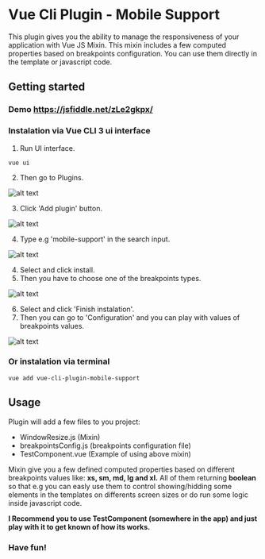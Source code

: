 # Vue Cli Plugin - Mobile Support
This plugin gives you the ability to manage the responsiveness of your application with Vue JS Mixin.
This mixin includes a few computed properties based on breakpoints configuration.
You can use them directly in the template or javascript code.

## Getting started

### Demo https://jsfiddle.net/zLe2gkpx/

### Instalation via Vue CLI 3 ui interface
1.  Run UI interface.
```
vue ui
```

2. Then go to Plugins.

![alt text](https://firebasestorage.googleapis.com/v0/b/pwa-app-26ca8.appspot.com/o/github%2Fplugins.png?alt=media&token=5053a560-45e1-4d43-aea9-d8ab6d1d9701)

3. Click 'Add plugin' button.

![alt text](https://firebasestorage.googleapis.com/v0/b/pwa-app-26ca8.appspot.com/o/github%2Fadd_button.png?alt=media&token=6a016472-f66e-4a06-9133-6e09abed5138)

4. Type e.g 'mobile-support' in the search input.

![alt text](https://firebasestorage.googleapis.com/v0/b/pwa-app-26ca8.appspot.com/o/github%2Fsearch.png?alt=media&token=62e22b62-8c6a-4b02-99a9-977bb01a9c69)

4. Select and click install.
5. Then you have to choose one of the breakpoints types.

![alt text](https://firebasestorage.googleapis.com/v0/b/pwa-app-26ca8.appspot.com/o/github%2Fselect.png?alt=media&token=0c9d3bfd-74cc-43ac-8ecb-d4bfa7248391)

6. Select and click 'Finish instalation'.
7. Then you can go to 'Configuration' and you can play with values of breakpoints values.

![alt text](https://firebasestorage.googleapis.com/v0/b/pwa-app-26ca8.appspot.com/o/github%2Fconfig.png?alt=media&token=8d43d28e-bdd2-4930-b8ad-b8af66ee124d)

### Or instalation via terminal
```
vue add vue-cli-plugin-mobile-support
```

## Usage

Plugin will add a few files to you project:
- WindowResize.js (Mixin)
- breakpointsConfig.js (breakpoints configuration file)
- TestComponent.vue (Example of using above mixin)

Mixin give you a few defined computed properties based on different breakpoints values like: **xs, sm, md, lg and xl.**
All of them returning **boolean** so that e.g you can easly use them to control showing/hidding some elements in the templates on differents
screen sizes or do run some logic inside javascript code.

**I Recommend you to use TestComponent (somewhere in the app) and just play with it to get known of how its works.**

### Have fun!

